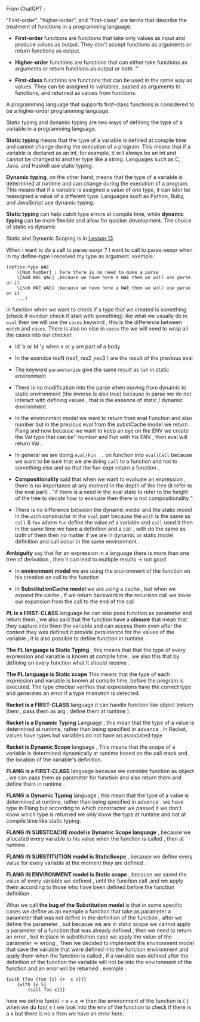 From ChatGPT : 

"First-order", "higher-order", and "first-class" are terms that describe the treatment of functions in a programming language.

- **First-order** functions are functions that take only values as input and produce values as output. They don't accept functions as arguments or return functions as output.

- **Higher-order** functions are functions that can either take functions as arguments or return functions as output or both.
''
- **First-class** functions are functions that can be used in the same way as values. They can be assigned to variables, passed as arguments to functions, and returned as values from functions.

A programming language that supports first-class functions is considered to be a higher-order programming language.

Static typing and dynamic typing are two ways of defining the type of a variable in a programming language.

**Static typing** means that the type of a variable is defined at compile time and cannot change during the execution of a program. This means that if a variable is declared as an int, for example, it will always be an int and cannot be changed to another type like a string. Languages such as C, Java, and Haskell use static typing.

**Dynamic typing**, on the other hand, means that the type of a variable is determined at runtime and can change during the execution of a program. This means that if a variable is assigned a value of one type, it can later be reassigned a value of a different type. Languages such as Python, Ruby, and JavaScript use dynamic typing.

**Static typing** can help catch type errors at compile time, while **dynamic typing** can be more flexible and allow for quicker development. The choice of static vs dynamic

Static and Dynamic Scoping is in [Lesson 13](Lesson%213) 

When i want to do a call to parse-sexpr ? I want to call to parse-sexpr  when in my define-type i received my type as argument.
exemple : 
```
(define-type WAE
	\[Num Number] ; here there is no need to make a parse 
	\[Add WAE WAE] ;because we have here a WAE then we will use parse on it 
	\[Sub WAE WAE] ;because we have here a WAE then we will use parse on it 
	...)

```
in  function when we want to check if a type that we created is something (check if number check if start with something) like what we usually do in `eval` then we will use the `cases` keyword , this is the difference between `match` and `cases`. There is also no else in `cases` the we will need to wrap all the cases into our checker.

- Id 'x or Id 'y when x or y are part of a body 

 - In the exercice resN (res1, res2 ,res3 ) are the result of the previous eval

- The keyword `parameterize` give the same result as `let` in static environment 

- There is no modification into the parse when moving from dynamic to static environment (the inverse is also true) because in parse we do not interact with defining values , that is the essence of static / dynamic  environment 

- In  the environment model we want to return from eval Function and also number but in the  previous eval from the substCache model we return  Flang and now because we want to keep an eye on the ENV we create the Val type that can  be'' number and Fun with his ENV , then eval will return Val .

- In general we are doing `eval(Fun ..` on function into `eval(Call` because we want to be sure that we are doing `call` to a function and not to something else  and so that the fun-expr return a function .

- **Compositionality** said that when we want to evaluate an expression , there is no importance at any moment in the depth of the tree (it refer to the eval part) .
"if there is a need in the eval state to refer to the height of the tree to decide how to evaluate then there is not compositionality ".

- There is no difference  between the dynamic model and the static  model in the `with` constructor in the `eval` part because the `with` is the same as `call` & `fun` where `fun` define the value of a variable and `call` used it then in the same time we have a definition and a call , with do the same as both of them then no matter if we are in dynamic or static  model definition and call occur in the same environment .


**Ambiguity** say that for an expression  in a language there is more than one tree of derivation , then it can lead to multiple results -> not good 


- In **environment model** we are using the environment of the function on his creation on call to the function 

- In **SubstitutionCache** **model** we are using a cache , but when we expand the cache , if we return backward in the recursion call we loose our expansion from the call to the end of the call 

**PL is a FIRST-CLASS** language  he can also pass function as parameter and return them , we also said that  the function have a **closure** that mean that they capture into them the variable and can access them even after the context they was defined it provide persistence for the values of the variable , it is also possible to define function in runtime .  

**The PL  language is Static Typing** , this means that that the type of every expression and variable is known at compile time , we also this that by defining on every function what it should receive .

**The PL language is Static scope**    This means that the type of each expression and variable is known at compile time, before the program is executed. The type checker verifies that expressions have the correct type and generates an error if a type mismatch is detected.

**Racket is a FIRST-CLASS** language it can handle function like object (return them , pass them as arg , define them at runtime ).

**Racket is a Dynamic Typing** Language , this mean  that the type of a value is determined at runtime, rather than being specified in advance . In Racket, values have types but variables do not have an associated type

**Racket is Dynamic Scope** language , This means that the scope of a variable is determined dynamically at runtime based on the call stack and the location of the variable's definition.



**FLANG  is a FIRST-CLASS** language because we consider function as object , we can pass them as parameter for function and also return them and define them in runtime . 

**FLANG is Dynamic Typing**  language , this mean that the type of a value is determined at runtime, rather than being specified in advance . we have type in Flang but according to which constructor we passed it we don't know which type is returned we only know the type at runtime and not at compile time like static typing.

**FLANG IN SUBSTCACHE model is Dynamic Scope language** , because we allocated every variable to his value when the function is called , then at runtime .

**FLANG IN SUBSTITUTION model is StaticScope** , because we define every value for every variable at the moment they are defined . 

**FLANG IN ENVIRONMENT model is Static scope** , because we saved the value of every variable we defined ,  until the function call ,and we apply them according to those who have been defined before the function definition .


What we call  **the bug of the Substitution model** is that in some specific cases we define as an exemple a function that take as parameter a parameter that was not define in the definition of the function , after we define the parameter , but because we are in static scope we cannot apply a parameter of a function that was already defined , then we need to return an error , but in place in substitution case we apply the value of the parameter => wrong , Then we decided to implement the environment model that save the variable that were defined into the function environment  and apply them when the function is called , if a variable was defined after the definition of the function the variable will not be into the environment of the function and an error will be returned . 
exemple : 
```racket
{with {foo {fun {z} {+  x x}}}
	{with {x 5}
		{call foo x}}}
```

here we define fun(x)  = x + x  => then the environment of the function is { }
when we do foo( x ) we look into the env of the function to check if there is a x but there is no x then we have an error here.

